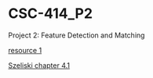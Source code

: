 # CSC-414_P2
Project 2: Feature Detection and Matching

[resource 1](https://cs.brown.edu/courses/csci1430/proj2/)

[Szeliski chapter 4.1](http://szeliski.org/Book/drafts/SzeliskiBook_20100903_draft.pdf)
